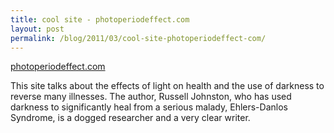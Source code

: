 ```yaml
---
title: cool site - photoperiodeffect.com
layout: post
permalink: /blog/2011/03/cool-site-photoperiodeffect-com/
---
```


[photoperiodeffect.com][1]

This site talks about the effects of light on health and the use of darkness to reverse many illnesses. The author, Russell Johnston, who has used darkness to significantly heal from a serious malady, Ehlers-Danlos Syndrome, is a dogged researcher and a very clear writer.



   [1]: http://web.archive.org/web/20110715083725/http://www.photoperiodeffect.com/
